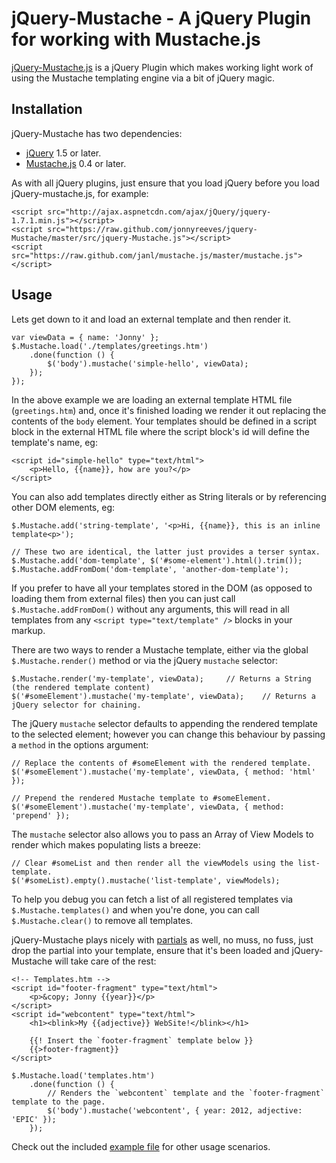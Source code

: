 # jQuery-Mustache - A jQuery Plugin for working with Mustache.js

[jQuery-Mustache.js](https://github.com/jonnyreeves/jquery-Mustache/blob/master/src/jquery-Mustache.js) is a jQuery Plugin which makes working light work of using the Mustache templating engine via a bit of jQuery magic.

## Installation
jQuery-Mustache has two dependencies:

 * [jQuery](http://jquery.com/) 1.5 or later.
 * [Mustache.js](https://github.com/janl/mustache.js/) 0.4 or later.

As with all jQuery plugins, just ensure that you load jQuery before you load jQuery-mustache.js, for example:

    <script src="http://ajax.aspnetcdn.com/ajax/jQuery/jquery-1.7.1.min.js"></script>
    <script src="https://raw.github.com/jonnyreeves/jquery-Mustache/master/src/jquery-Mustache.js"></script>
    <script src="https://raw.github.com/janl/mustache.js/master/mustache.js"></script>

## Usage
Lets get down to it and load an external template and then render it.

	var viewData = { name: 'Jonny' };
    $.Mustache.load('./templates/greetings.htm')
    	.done(function () {
        	$('body').mustache('simple-hello', viewData);
        });
    });

In the above example we are loading an external template HTML file (`greetings.htm`) and, once it's finished loading we render it out replacing the contents of the `body` element.  Your templates should be defined in a script block in the external HTML file where the script block's id will define the template's name, eg:

    <script id="simple-hello" type="text/html">
        <p>Hello, {{name}}, how are you?</p>
    </script>

You can also add templates directly either as String literals or by referencing other DOM elements, eg:

    $.Mustache.add('string-template', '<p>Hi, {{name}}, this is an inline template<p>');
    
    // These two are identical, the latter just provides a terser syntax.
    $.Mustache.add('dom-template', $('#some-element').html().trim());
    $.Mustache.addFromDom('dom-template', 'another-dom-template');

If you prefer to have all your templates stored in the DOM (as opposed to loading them from external files) then you can just call `$.Mustache.addFromDom()` without any arguments, this will read in all templates from any `<script type="text/template" />` blocks in your markup.

There are two ways to render a Mustache template, either via the global `$.Mustache.render()` method or via the jQuery `mustache` selector:

    $.Mustache.render('my-template', viewData);		// Returns a String (the rendered template content)
    $('#someElement').mustache('my-template', viewData);	// Returns a jQuery selector for chaining.

The jQuery `mustache` selector defaults to appending the rendered template to the selected element; however you can change this behaviour by passing a `method` in the options argument:

    // Replace the contents of #someElement with the rendered template.
    $('#someElement').mustache('my-template', viewData, { method: 'html' });

    // Prepend the rendered Mustache template to #someElement.
    $('#someElement').mustache('my-template', viewData, { method: 'prepend' });

The `mustache` selector also allows you to pass an Array of View Models to render which makes populating lists a breeze:

    // Clear #someList and then render all the viewModels using the list-template.
    $('#someList).empty().mustache('list-template', viewModels);

To help you debug you can fetch a list of all registered templates via `$.Mustache.templates()` and when you're done, you can call `$.Mustache.clear()` to remove all templates.

jQuery-Mustache plays nicely with [partials](http://scalate.fusesource.org/documentation/mustache.html#Partials) as well, no muss, no fuss, just drop the partial into your template, ensure that it's been loaded and jQuery-Mustache will take care of the rest:

	<!-- Templates.htm -->
	<script id="footer-fragment" type="text/html">
		<p>&copy; Jonny {{year}}</p>
	</script>
	<script id="webcontent" type="text/html">
		<h1><blink>My {{adjective}} WebSite!</blink></h1>
		
		{{! Insert the `footer-fragment` template below }}
		{{>footer-fragment}}
	</script>

	$.Mustache.load('templates.htm')
		.done(function () {
			// Renders the `webcontent` template and the `footer-fragment` template to the page.
			$('body').mustache('webcontent', { year: 2012, adjective: 'EPIC' }); 
		});

Check out the included [example file](https://github.com/jonnyreeves/jquery-Mustache/blob/master/examples/usage-example.htm) for other usage scenarios.